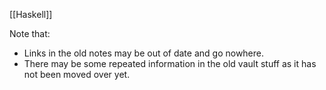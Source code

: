 [[Haskell]]

Note that:

- Links in the old notes may be out of date and go nowhere.
- There may be some repeated information in the old vault stuff as it has not been moved over yet.
